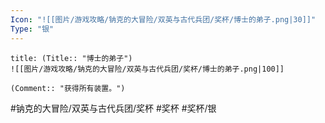 ```yaml
---
Icon: "![[图片/游戏攻略/钠克的大冒险/双英与古代兵团/奖杯/博士的弟子.png|30]]"
Type: "银"
---
```

```ad-common-silver-trophy
title: (Title:: "博士的弟子")
![[图片/游戏攻略/钠克的大冒险/双英与古代兵团/奖杯/博士的弟子.png|100]]

(Comment:: "获得所有装置。")
```

#钠克的大冒险/双英与古代兵团/奖杯 #奖杯 #奖杯/银
